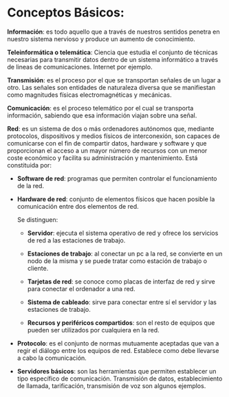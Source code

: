 # Conceptos Básicos:

**Información**: es todo aquello que a través de nuestros sentidos penetra en nuestro sistema nervioso y produce un
  aumento de conocimiento.
  
**Teleinformática o telemática**: Ciencia que estudia el conjunto de técnicas necesarias para transmitir datos
  dentro de un sistema informático a través de lineas de comunicaciones. Internet por ejemplo.
  
  **Transmisión**: es el proceso por el que se transportan señales de un lugar a otro. Las señales son entidades de
  naturaleza diversa que se manifiestan como magnitudes físicas electromagnéticas y mecánicas.
  
**Comunicación**: es el proceso telemático por el cual se transporta información, sabiendo que esa información
  viajan sobre una señal.
  
**Red**: es un sistema de dos o más ordenadores autónomos que, mediante protocolos, dispositivos y medios físicos
  de interconexión, son capaces de comunicarse con el fin de compartir datos, hardware y software y que
  proporcionan el acceso a un mayor número de recursos con un menor coste económico y facilita su administración
  y mantenimiento. Está constituida por:
  
- **Software de red**: programas que permiten controlar el funcionamiento de la red.

- **Hardware de red**: conjunto de elementos físicos que hacen posible la comunicación entre dos elementos de red.
  
  Se distinguen:

     - **Servidor**: ejecuta el sistema operativo de red y ofrece los servicios de red a las estaciones de trabajo.

  
     - **Estaciones de trabajo**: al conectar un pc a la red, se convierte en un nodo de la misma y se puede tratar
                                  como estación de trabajo o cliente.
  
     - **Tarjetas de red**: se conoce como placas de interfaz de red y sirve para conectar el ordenador a una red.

     - **Sistema de cableado**: sirve para conectar entre sí el servidor y las estaciones de trabajo.
  
     - **Recursos y periféricos compartidos**: son el resto de equipos que pueden ser utilizados por cualquiera
                                               en la red.
  
- **Protocolo**: es el conjunto de normas mutuamente aceptadas que van a regir el diálogo entre los equipos de red.
Establece como debe llevarse a cabo la comunicación.
- **Servidores básicos**: son las herramientas que permiten establecer un tipo específico de comunicación.
Transmisión de datos, establecimiento de llamada, tarificación, transmisión de voz son algunos ejemplos.

